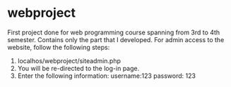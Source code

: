 # webproject
First project done for web programming course spanning from 3rd to 4th semester. Contains only the part that I developed.
For admin access to the website, follow the  following steps:
1. localhos/webproject/siteadmin.php
2. You will be re-directed to the log-in page.
3. Enter the following information:
    username:123
    password: 123
